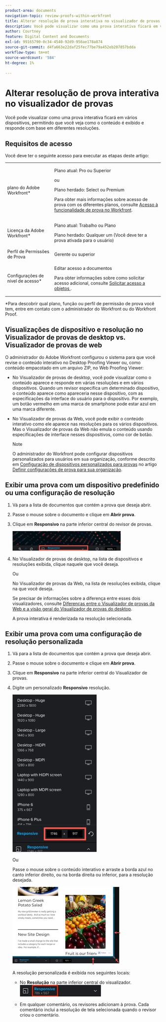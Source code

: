 ```yaml
---
product-area: documents
navigation-topic: review-proofs-within-workfront
title: Alterar resolução de prova interativa no visualizador de provas
description: Você pode visualizar como uma prova interativa ficará em vários dispositivos, permitindo que você veja como o conteúdo é exibido e responde com base em diferentes resoluções.
author: Courtney
feature: Digital Content and Documents
exl-id: 99165790-0c34-4540-92d9-956ae178a874
source-git-commit: d4fa663e22daf25fec77be79a452eb207857bdda
workflow-type: tm+mt
source-wordcount: '584'
ht-degree: 1%

---
```


# Alterar resolução de prova interativa no visualizador de provas

Você pode visualizar como uma prova interativa ficará em vários dispositivos, permitindo que você veja como o conteúdo é exibido e responde com base em diferentes resoluções.

## Requisitos de acesso

Você deve ter o seguinte acesso para executar as etapas deste artigo:

<table style="table-layout:auto"> 
 <col> 
 <col> 
 <tbody> 
  <tr> 
   <td role="rowheader">plano do Adobe Workfront*</td> 
   <td> <p>Plano atual: Pro ou Superior</p> <p>ou</p> <p>Plano herdado: Select ou Premium</p> <p>Para obter mais informações sobre acesso de prova com os diferentes planos, consulte <a href="/help/quicksilver/administration-and-setup/manage-workfront/configure-proofing/access-to-proofing-functionality.md" class="MCXref xref">Acesso à funcionalidade de prova no Workfront</a>.</p> </td> 
  </tr> 
  <tr> 
   <td role="rowheader">Licença da Adobe Workfront*</td> 
   <td> <p>Plano atual: Trabalho ou Plano</p> <p>Plano herdado: Qualquer um (Você deve ter a prova ativada para o usuário)</p> </td> 
  </tr> 
  <tr> 
   <td role="rowheader">Perfil de Permissões de Prova </td> 
   <td>Gerente ou superior</td> 
  </tr> 
  <tr> 
   <td role="rowheader">Configurações de nível de acesso*</td> 
   <td> <p>Editar acesso a documentos</p> <p>Para obter informações sobre como solicitar acesso adicional, consulte <a href="../../../../workfront-basics/grant-and-request-access-to-objects/request-access.md" class="MCXref xref">Solicitar acesso a objetos </a>.</p> </td> 
  </tr> 
 </tbody> 
</table>

&#42;Para descobrir qual plano, função ou perfil de permissão de prova você tem, entre em contato com o administrador do Workfront ou do Workfront Proof.

## Visualizações de dispositivo e resolução no Visualizador de provas de desktop vs. Visualizador de provas de web

O administrador do Adobe Workfront configurou o sistema para que você revise o conteúdo interativo no Desktop Proofing Viewer ou, como conteúdo empacotado em um arquivo ZIP, no Web Proofing Viewer:

* No Visualizador de provas de desktop, você pode visualizar como o conteúdo aparece e responde em várias resoluções e em vários dispositivos. Quando um revisor especifica um determinado dispositivo, o conteúdo aparece como apareceria nesse dispositivo, com as especificações da interface do usuário para o dispositivo. Por exemplo, um botão vermelho em uma marca de smartphone pode estar azul em uma marca diferente.

* No Visualizador de provas da Web, você pode exibir o conteúdo interativo como ele aparece nas resoluções para os vários dispositivos. Mas o Visualizador de provas da Web não emula o conteúdo usando especificações de interface nesses dispositivos, como cor de botão.

  >[!NOTE]
  >
  >O administrador do Workfront pode configurar dispositivos personalizados para usuários em sua organização, conforme descrito em [Configuração de dispositivos personalizados para provas](/help/quicksilver/administration-and-setup/manage-workfront/configure-proofing/configure-proofing-organization.md#configure-custom-devices-for-proofs) no artigo [Definir configurações de prova para sua organização](/help/quicksilver/administration-and-setup/manage-workfront/configure-proofing/configure-proofing-organization.md).

## Exibir uma prova com um dispositivo predefinido ou uma configuração de resolução

1. Vá para a lista de documentos que contém a prova que deseja abrir.
1. Passe o mouse sobre o documento e clique em **Abrir prova**.
1. Clique em **Responsivo** na parte inferior central do revisor de provas.

   ![Resolution_option_in_DPV.png](assets/resolution-option-in-dpv-350x64.png)

1. No Visualizador de provas de desktop, na lista de dispositivos e resoluções exibida, clique naquele que você deseja.

   Ou

   No Visualizador de provas da Web, na lista de resoluções exibida, clique na que você deseja.

   Se precisar de informações sobre a diferença entre esses dois visualizadores, consulte [Diferenças entre o Visualizador de provas da Web e a visão geral do Visualizador de provas do desktop](../../../../review-and-approve-work/proofing/proofing-overview/understand-differences-between-web-viewer.md).

   A prova interativa é renderizada na resolução selecionada.

## Exibir uma prova com uma configuração de resolução personalizada

1. Vá para a lista de documentos que contém a prova que deseja abrir.
1. Passe o mouse sobre o documento e clique em **Abrir prova**.
1. Clique em **Responsivo** na parte inferior central do Visualizador de provas.
1. Digite um personalizado **Responsivo** resolução.

   ![Type_a_custom_resolution_DPV.png](assets/type-a-custom-resolution-dpv.png)

   Ou

   Passe o mouse sobre o conteúdo interativo e arraste a borda azul no canto inferior direito, ou na borda direita ou inferior, para a resolução desejada.

   ![Arrastar_bordas_azuis_para_resolução.png](assets/drag-blue-edges-for-resolution-350x251.png)

   A resolução personalizada é exibida nos seguintes locais:

   * No **Resolução** na parte inferior central do visualizador.\
     ![Screenshot_2018-05-15_10-27-54.png](assets/screenshot-2018-05-15-10-27-54.png)

   * Em qualquer comentário, os revisores adicionam à prova. Cada comentário inclui a resolução de tela selecionada quando o revisor criou o comentário.
